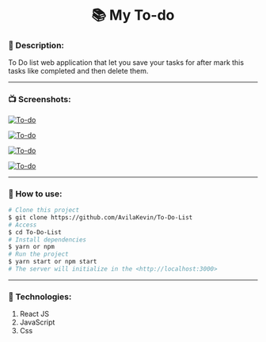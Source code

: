 <h1 align="center">📚 My To-do</h1>

### 📄 Description: 

To Do list web application that let you save your tasks for after mark this tasks like completed and then delete them.

------------

### 📺 Screenshots:

[![To-do](https://i.imgur.com/AAbwxJ6.png "To-do")](https://i.imgur.com/AAbwxJ6.png "To-do")

[![To-do](https://i.imgur.com/YlcEAV7.png "To-do")](https://i.imgur.com/YlcEAV7.png "To-do")

[![To-do](https://i.imgur.com/6wV8BnA.png "To-do")](https://i.imgur.com/6wV8BnA.png "To-do")

[![To-do](https://i.imgur.com/DdTpwzG.png "To-do")](https://i.imgur.com/DdTpwzG.png "To-do")


------------

### 📕 How to use:

```sh
# Clone this project
$ git clone https://github.com/AvilaKevin/To-Do-List
# Access
$ cd To-Do-List
# Install dependencies
$ yarn or npm
# Run the project
$ yarn start or npm start
# The server will initialize in the <http://localhost:3000>
```

------------

### 🚀 Technologies:

1. React JS
2. JavaScript
3. Css
